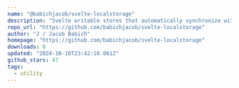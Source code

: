 ```yaml
---
name: "@babichjacob/svelte-localstorage"
description: "Svelte writable stores that automatically synchronize with localStorage"
repo_url: "https://github.com/babichjacob/svelte-localstorage"
author: "J / Jacob Babich"
homepage: "https://github.com/babichjacob/svelte-localstorage"
downloads: 6
updated: "2024-10-16T23:42:18.061Z"
github_stars: 47
tags: 
  - utility
---
```

